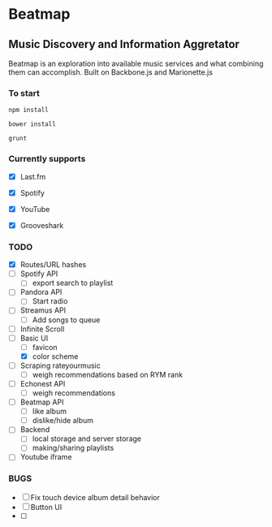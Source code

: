 Beatmap
=======

Music Discovery and Information Aggretator
------------------------------------------

Beatmap is an exploration into available music services and what combining them can accomplish.
Built on Backbone.js and Marionette.js

### To start
`npm install`

`bower install`

`grunt`

### Currently supports
- [x] Last.fm
- [x] Spotify
- [x] YouTube
- [x] Grooveshark


### TODO
- [x] Routes/URL hashes
- [ ] Spotify API
	- [ ] export search to playlist
- [ ] Pandora API
	- [ ] Start radio
- [ ] Streamus API
	- [ ] Add songs to queue
- [ ] Infinite Scroll
- [ ] Basic UI
	- [ ] favicon
	- [x] color scheme
- [ ] Scraping rateyourmusic
	- [ ] weigh recommendations based on RYM rank
- [ ] Echonest API
	- [ ] weigh recommendations
- [ ] Beatmap API
	- [ ] like album
	- [ ] dislike/hide album
- [ ] Backend
	- [ ] local storage and server storage
	- [ ] making/sharing playlists 
- [ ] Youtube iframe

### BUGS
- [ ] Fix touch device album detail behavior
- [ ] Button UI
- [ ] 